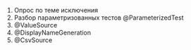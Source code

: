 1. Опрос по теме исключения
2. Разбор параметризованных тестов @ParameterizedTest
3. @ValueSource
4. @DisplayNameGeneration
5. @CsvSource